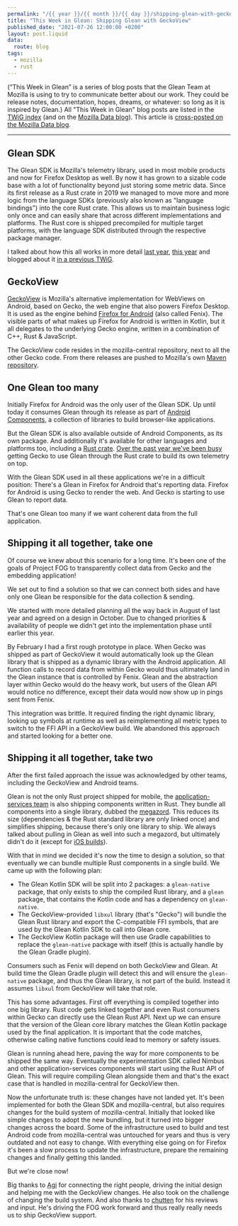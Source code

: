 ```yaml
---
permalink: "/{{ year }}/{{ month }}/{{ day }}/shipping-glean-with-geckoview"
title: "This Week in Glean: Shipping Glean with GeckoView"
published_date: "2021-07-26 12:00:00 +0200"
layout: post.liquid
data:
  route: blog
tags:
  - mozilla
  - rust
---
```


(“This Week in Glean” is a series of blog posts that the Glean Team at Mozilla is using to try to communicate better about our work. They could be release notes, documentation, hopes, dreams, or whatever: so long as it is inspired by Glean.)
All "This Week in Glean" blog posts are listed in the [TWiG index](https://mozilla.github.io/glean/book/appendix/twig.html)
(and on the [Mozilla Data blog](https://blog.mozilla.org/data/category/glean/)).
This article is [cross-posted on the Mozilla Data blog][datablog].

---

## Glean SDK

The Glean SDK is Mozilla's telemetry library, used in most mobile products and now for Firefox Desktop as well.
By now it has grown to a sizable code base with a lot of functionality beyond just storing some metric data.
Since its first release as a Rust crate in 2019 we managed to move more and more logic from the language SDKs
(previously also known as "language bindings") into the core Rust crate.
This allows us to maintain business logic only once and can easily share that across different implementations and platforms.
The Rust core is shipped precompiled for multiple target platforms, with the language SDK distributed through the respective package manager.

I talked about how this all works in more detail
[last year](https://www.youtube.com/watch?v=j5rczOF7pzg),
[this year](https://www.youtube.com/watch?v=j5rczOF7pzg)
and blogged about it [in a previous TWiG][twig-crossplatform].

## GeckoView

[GeckoView][] is Mozilla's alternative implementation for WebViews on Android, based on Gecko, the web engine that also powers Firefox Desktop.
It is used as the engine behind [Firefox for Android][fenix] (also called Fenix).
The visible parts of what makes up Firefox for Android is written in Kotlin, but it all delegates to the underlying Gecko engine,
written in a combination of C++, Rust & JavaScript.

The GeckoView code resides in the mozilla-central repository, next to all the other Gecko code.
From there releases are pushed to Mozilla's own [Maven repository][maven-repo].

## One Glean too many

Initially Firefox for Android was the only user of the Glean SDK.
Up until today it consumes Glean through its release as part of [Android Components][ac], a collection of libraries to build browser-like applications.

But the Glean SDK is also available outside of Android Components, as its own package.
And additionally it's available for other languages and platforms too, including a [Rust crate][crate].
[Over the past year we've been busy][fog-report] getting Gecko to use Glean through the Rust crate to build its own telemetry on top.

With the Glean SDK used in all these applications we're in a difficult position:
There's a Glean in Firefox for Android that's reporting data.
Firefox for Android is using Gecko to render the web.
And Gecko is starting to use Glean to report data.

That's one Glean too many if we want coherent data from the full application.

## Shipping it all together, take one

Of course we knew about this scenario for a long time.
It's been one of the goals of Project FOG to transparently collect data from Gecko and the embedding application!

We set out to find a solution so that we can connect both sides and have only one Glean be responsible for the data collection & sending.

We started with more detailed planning all the way back in August of last year
and agreed on a design in October.
Due to changed priorities & availability of people we didn't get into the implementation phase until earlier this year.

By February I had a first rough prototype in place.
When Gecko was shipped as part of GeckoView it would automatically look up the Glean library that is shipped as a dynamic library with the Android application.
All function calls to record data from within Gecko would thus ultimately land in the Glean instance that is controlled by Fenix.
Glean and the abstraction layer within Gecko would do the heavy work, but users of the Glean API would notice no difference,
except their data would now show up in pings sent from Fenix.

This integration was brittle.
It required finding the right dynamic library, looking up symbols at runtime as well as reimplementing all metric types to switch to the FFI API in a GeckoView build.
We abandoned this approach and started looking for a better one.

## Shipping it all together, take two

After the first failed approach the issue was acknowledged by other teams, including the GeckoView and Android teams.

Glean is not the only Rust project shipped for mobile,
the [application-services team][as] is also shipping components written in Rust.
They bundle all components into a single library, dubbed the [megazord].
This reduces its size (dependencies & the Rust standard library are only linked once) and simplifies shipping, because there's only one library to ship.
We always talked about pulling in Glean as well into such a megazord, but ultimately didn't do it (except for [iOS builds][megazord-ios]).

With that in mind we decided it's now the time to design a solution, so that eventually we can bundle multiple Rust components in a single build.
We came up with the following plan:

* The Glean Kotlin SDK will be split into 2 packages: a `glean-native` package, that only exists to ship the compiled Rust library, and a `glean` package,
  that contains the Kotlin code and has a dependency on `glean-native`.
* The GeckoView-provided `libxul` library (that's "Gecko") will bundle the Glean Rust library and export the C-compatible FFI symbols,
  that are used by the Glean Kotlin SDK to call into Glean core.
* The GeckoView Kotlin package will then use Gradle capabilities to replace the `glean-native` package with itself (this is actually handle by the Glean Gradle plugin).

Consumers such as Fenix will depend on both GeckoView and Glean.
At build time the Glean Gradle plugin will detect this and will ensure the `glean-native` package, and thus the Glean library, is not part of the build.
Instead it assumes `libxul` from GeckoView will take that role.

This has some advantages.
First off everything is compiled together into one big library.
Rust code gets linked together and even Rust consumers within Gecko can directly use the Glean Rust API.
Next up we can ensure that the version of the Glean core library matches the Glean Kotlin package used by the final application.
It is important that the code matches, otherwise calling native functions could lead to memory or safety issues.

Glean is running ahead here, paving the way for more components to be shipped the same way.
Eventually the experimentation SDK called Nimbus and other application-services components will start using the Rust API of Glean.
This will require compiling Glean alongside them and that's the exact case that is handled in mozilla-central for GeckoView then.

Now the unfortunate truth is: these changes have not landed yet.
It's been implemented for both the Glean SDK and mozilla-central,
but also requires changes for the build system of mozilla-central.
Initially that looked like simple changes to adopt the new bundling,
but it turned into bigger changes across the board.
Some of the infrastructure used to build and test Android code from mozilla-central was untouched for years and thus is very outdated
and not easy to change.
With everything else going on for Firefox it's been a slow process to update the infrastructure, prepare the remaining changes and finally getting this landed.

But we're close now!

Big thanks to [Agi] for connecting the right people, driving the initial design and helping me with the GeckoView changes.
He also took on the challenge of changing the build system.
And also thanks to [chutten] for his reviews and input. He's driving the FOG work forward and thus really really needs us to ship GeckoView support.

[datablog]: https://blog.mozilla.org/data/2021/07/26/this-week-in-glean-shipping-glean-with-geckoview
[twig-crossplatform]: /2020/09/01/leveraging-rust-to-build-cross-platform-mobile-libraries/
[geckoview]: https://mozilla.github.io/geckoview/
[fenix]: https://github.com/mozilla-mobile/fenix/
[maven-repo]: https://maven.mozilla.org/maven2/
[ac]: https://github.com/mozilla-mobile/android-components/
[as]: https://github.com/mozilla/application-services
[crate]: https://crates.io/crates/glean
[fog-report]: https://blog.mozilla.org/data/2020/10/06/this-week-in-glean-fog-progress-report/
[megazord]: https://github.com/mozilla/application-services/blob/main/docs/design/megazords.md
[megazord-ios]: https://github.com/mozilla/application-services/tree/main/megazords/ios
[agi]: https://github.com/agi/
[chutten]: https://github.com/chutten
